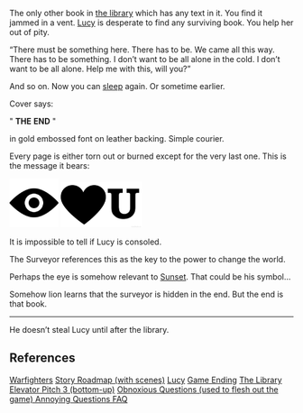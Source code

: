 The only other book in [the library](/p/2027d68ffecb47449da8062236a6f303) which has any text in it. You find it jammed in a vent. [Lucy](/p/dc866b99f5794c99874dbaae8479870f) is desperate to find any surviving book. You help her out of pity.

“There must be something here. There has to be. We came all this way. There has to be something. I don’t want to be all alone in the cold. I don’t want to be all alone. Help me with this, will you?”

And so on. Now you can [sleep](/p/c6ada77226e24eab9558973d33216c8c) again. Or sometime earlier.

Cover says:

"
**THE**
**END**
"

in gold embossed font on leather backing. Simple courier.

Every page is either torn out or burned except for the very last one. This is the message it bears:

<img src="../resources/e3a228e8709a4a0fa286d65aff356e6a.png" alt="e4e503bbfeb67c79ad8876c2b4c204d6.png" width="87" height="87" class="jop-noMdConv"> <img src="../resources/194843a7dbc3419e8918dbad7bca509f.png" alt="041f5216ac807f8da53531ea24a8ab01.png" width="80" height="80" class="jop-noMdConv"><img src="../resources/fec7d6a2baa84bd8839f7adbd712d90c.png" alt="17c25f0a9897d89a77e374ba3dc233d3.png" width="64" height="81" class="jop-noMdConv">

It is impossible to tell if Lucy is consoled.

The Surveyor references this as the key to the power to change the world.

Perhaps the eye is somehow relevant to [Sunset](/p/e86dde5ef894493cb5e1f93855b62c83). That could be his symbol…

Somehow lion learns that the surveyor is hidden in the end. But the end is that book.

***

He doesn’t steal Lucy until after the library.

## References

[Warfighters](/p/64a95ac03b7546249ebe255b2b2fd8a6)
[Story Roadmap (with scenes)](/p/64c71b1bfb2a4717a53593ce05b258f8)
[Lucy](/p/dc866b99f5794c99874dbaae8479870f)
[Game Ending](/p/39d9f7006aa64ff9990efbcbcdb84d89)
[The Library](/p/2027d68ffecb47449da8062236a6f303)
[Elevator Pitch 3 (bottom-up)](/p/c60cc3e805e545fd886efd133271279c)
[Obnoxious Questions (used to flesh out the game) Annoying Questions FAQ](/p/0b6fa809714a4d62bc688da4979df27b)
